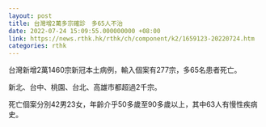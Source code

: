 ```yaml
---
layout: post
title: 台灣增2萬多宗確診　多65人不治
date: 2022-07-24 15:09:55.000000000 +08:00
link: https://news.rthk.hk/rthk/ch/component/k2/1659123-20220724.htm
categories: rthk
---
```


台灣新增2萬1460宗新冠本土病例，輸入個案有277宗，多65名患者死亡。

新北、台中、桃園、台北、高雄市都超過2千宗。

死亡個案分別42男23女，年齡介乎50多歲至90多歲以上，其中63人有慢性疾病史。
